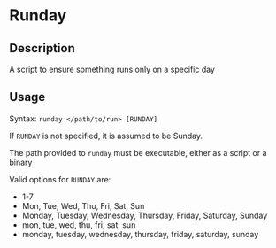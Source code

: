 Runday
======

Description
-----------

A script to ensure something runs only on a specific day

Usage
-----

Syntax: `runday </path/to/run> [RUNDAY]`

If `RUNDAY` is not specified, it is assumed to be Sunday.

The path provided to `runday` must be executable, either as a script or a binary

Valid options for `RUNDAY` are:

 * 1-7
 * Mon, Tue, Wed, Thu, Fri, Sat, Sun
 * Monday, Tuesday, Wednesday, Thursday, Friday, Saturday, Sunday
 * mon, tue, wed, thu, fri, sat, sun
 * monday, tuesday, wednesday, thursday, friday, saturday, sunday

